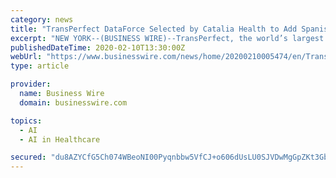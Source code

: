 ```yaml
---
category: news
title: "TransPerfect DataForce Selected by Catalia Health to Add Spanish-Language Capabilities to Its Personal Healthcare Companion, Mabu"
excerpt: "NEW YORK--(BUSINESS WIRE)--TransPerfect, the world’s largest provider of language and technology solutions for global business, today announced that Catalia Health has selected TransPerfect DataForce to expand the language capabilities of Mabu, Catalia Health’s robotic wellness coach powered by artificial intelligence. Catalia Health is a ..."
publishedDateTime: 2020-02-10T13:30:00Z
webUrl: "https://www.businesswire.com/news/home/20200210005474/en/TransPerfect-DataForce-Selected-Catalia-Health-Add-Spanish-Language"
type: article

provider:
  name: Business Wire
  domain: businesswire.com

topics:
  - AI
  - AI in Healthcare

secured: "du8AZYCfG5Ch074WBeoNI00Pyqnbbw5VfCJ+o606dUsLU0SJVDwMgGpZKt3GbTDnCCjPZGV6ysvlprB7ZQ0DFaI/NgLZvD6gVym8jx2TL2IgaNgIzxjp9QCV2wGIeMxI6NzUccGaTjGGgFU+lyMr3oHEIpvrBrwinpV/I1lpUrVX/EoFVYyvsqTc26UPsB5MciGPg8Wg9NeHomruPzNTWEp3wD0tCj0Bs1WlMMmY3fAfEIsWxx2MHTNMVKUMiKzA51QcDf89+FJUTuX4iY9jo8uX+LHL9DrEHqnZI774WeEeG77DtFyjubkySOQQlLBo3WTgKgedteIvxojS5Z6WClqcS1JcbYq2lyJ+ie9i0eVv2nJzzMpVMXDSJo9FzbYsEn+37NAVfVKBWUknDgBjIrsgJcD28RJKSZaD4k2HG2VA4AZ1HFnbfOx81pyWc/whM2uApbNA3USFOecouJgvsR0eqcMX2Di8PDvVRyrGfl0=;SrP03jo2ly0desn+PtvXEA=="
---
```


